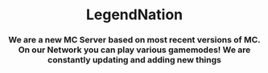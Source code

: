 <h1 align="center">LegendNation</h1>
<h3 align="center">We are a new MC Server based on most recent versions of MC. On our Network you can play various gamemodes! We are constantly updating and adding new things</h3>
